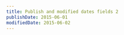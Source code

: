 ```yaml
---
title: Publish and modified dates fields 2
publishDate: 2015-06-01
modifiedDate: 2015-06-02
---
```

